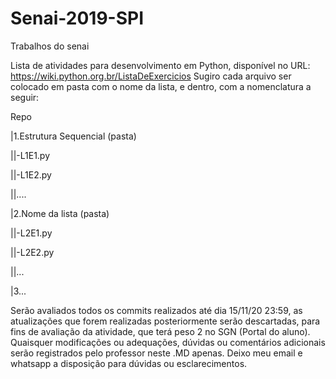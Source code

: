 # Senai-2019-SPI
Trabalhos do senai

 Lista de atividades para desenvolvimento em Python, disponível no URL: https://wiki.python.org.br/ListaDeExercicios
 Sugiro cada arquivo ser colocado em pasta com o nome da lista, e dentro, com a nomenclatura a seguir:

Repo

|1.Estrutura Sequencial (pasta)

||-L1E1.py

||-L1E2.py

||....

|2.Nome da lista (pasta)

||-L2E1.py

||-L2E2.py

||...

|3...

 Serão avaliados todos os commits realizados até dia 15/11/20 23:59, as atualizações que forem realizadas posteriormente serão descartadas, para fins de avaliação da atividade, que terá peso 2 no SGN (Portal do aluno).
 Quaisquer modificações ou adequações, dúvidas ou comentários adicionais serão registrados pelo professor neste .MD apenas.
 Deixo meu email e whatsapp a disposição para dúvidas ou esclarecimentos.
